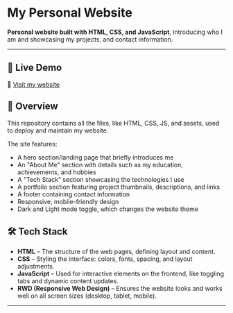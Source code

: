 # My Personal Website

**Personal website built with HTML, CSS, and JavaScript**, introducing who I am and showcasing my projects, and contact information.

---

## 🚀 Live Demo

🔗 [Visit my website](https://splafty.github.io/Personal_Website/)


## 📂 Overview

This repository contains all the files, like HTML, CSS, JS, and assets, used to deploy and maintain my website.  

The site features:
- A hero section/landing page that briefly introduces me
- An "About Me" section with details such as my education, achievements, and hobbies
- A "Tech Stack" section showcasing the technologies I use
- A portfolio section featuring project thumbnails, descriptions, and links
- A footer containing contact information
- Responsive, mobile-friendly design
- Dark and Light mode toggle, which changes the website theme


## 🛠️ Tech Stack

- **HTML** – The structure of the web pages, defining layout and content.
- **CSS** – Styling the interface: colors, fonts, spacing, and layout adjustments.
- **JavaScript** – Used for interactive elements on the frontend, like toggling tabs and dynamic content updates.
- **RWD (Responsive Web Design)** – Ensures the website looks and works well on all screen sizes (desktop, tablet, mobile).

---
